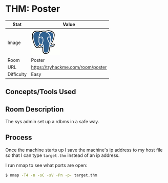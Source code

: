 # THM: Poster

| Stat | Value |
| ---------- | -------------------------------------------- |
| Image | <img src="/images/write_ups/try_hack_me/poster/poster.png" alt="Poster" width="90"/> |
| Room | Poster |
| URL | https://tryhackme.com/room/poster |
| Difficulty | Easy |

## Concepts/Tools Used



## Room Description

The sys admin set up a rdbms in a safe way.

## Process

Once the machine starts up I save the machine's ip address to my host file so that I can type `target.thm` instead of an ip address.

I run nmap to see what ports are open:

```bash
$ nmap -T4 -n -sC -sV -Pn -p- target.thm

```